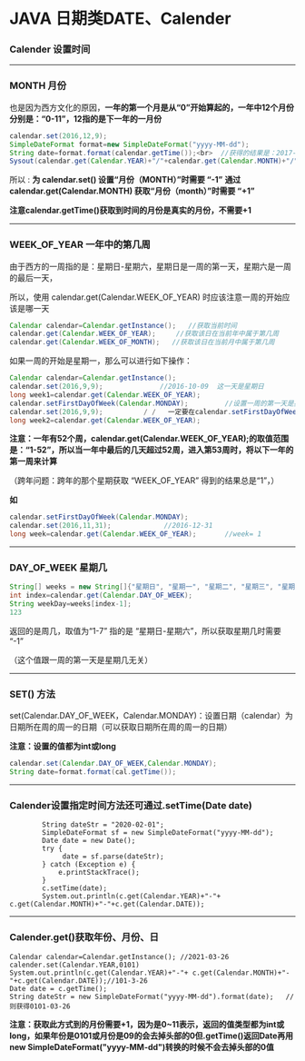 # JAVA 日期类DATE、Calender

###  Calender 设置时间

--------------------

### MONTH 月份

也是因为西方文化的原因，**一年的第一个月是从“0”开始算起的，一年中12个月份分别是：“0-11”，12指的是下一年的一月份**

```java
calendar.set(2016,12,9);
SimpleDateFormat format=new SimpleDateFormat("yyyy-MM-dd");
String date=format.format(calendar.getTime());<br>	//获得的结果是：2017-01-09,因为设置11才为12月，多一月自动叠加到下一年的下一月
Sysout(calendar.get(Calendar.YEAR)+"/"+calendar.get(Calendar.MONTH)+"/"+calendar.get(Calendar.DATE)) //打印：2017/0/9。calendar的时间已经是2017-01-09，但是获取month：01月是0表示
```

所以 :
**为 calendar.set() 设置“月份（MONTH）”时需要 “-1”**
**通过 calendar.get(Calendar.MONTH) 获取“月份（month）”时需要 “+1”**

**注意calendar.getTime()获取到时间的月份是真实的月份，不需要+1**

--------------------

### WEEK_OF_YEAR 一年中的第几周

由于西方的一周指的是：星期日-星期六，星期日是一周的第一天，星期六是一周的最后一天，

所以，使用 calendar.get(Calendar.WEEK_OF_YEAR) 时应该注意一周的开始应该是哪一天

```java
Calendar calendar=Calendar.getInstance();	//获取当前时间
calendar.get(Calendar.WEEK_OF_YEAR);     //获取该日在当前年中属于第几周
calendar.get(Calendar.WEEK_OF_MONTH);	//获取该日在当前月中属于第几周
```

如果一周的开始是星期一，那么可以进行如下操作：

```java
Calendar calendar=Calendar.getInstance();
calendar.set(2016,9,9);              //2016-10-09  这一天是星期日
long week1=calendar.get(Calendar.WEEK_OF_YEAR);
calendar.setFirstDayOfWeek(Calendar.MONDAY);         //设置一周的第一天是星期几
calendar.set(2016,9,9);          / /   一定要在calendar.setFirstDayOfWeek()；方法后重新设置一遍日期，否则无效
long week2=calendar.get(Calendar.WEEK_OF_YEAR);
```

**注意：一年有52个周，calendar.get(Calendar.WEEK_OF_YEAR);的取值范围是：“1-52”，所以当一年中最后的几天超过52周，进入第53周时，将以下一年的第一周来计算**

（跨年问题：跨年的那个星期获取 “WEEK_OF_YEAR” 得到的结果总是“1”，）

**如**

```java
calendar.setFirstDayOfWeek(Calendar.MONDAY);
calendar.set(2016,11,31);             //2016-12-31
long week=calendar.get(Calendar.WEEK_OF_YEAR);       //week= 1
```

-------------

### DAY_OF_WEEK 星期几

```java
String[] weeks = new String[]{"星期日", "星期一", "星期二", "星期三", "星期四", "星期五", "星期六"};                    
int index=calendar.get(Calendar.DAY_OF_WEEK);         
String weekDay=weeks[index-1];
123
```

返回的是周几，取值为“1-7” 指的是 “星期日-星期六”，所以获取星期几时需要 “-1”

（这个值跟一周的第一天是星期几无关）

---------------

### SET() 方法

set(Calendar.DAY_OF_WEEK，Calendar.MONDAY)：设置日期（calendar）为日期所在周的周一的日期（可以获取日期所在周的周一的日期）

**注意：设置的值都为int或long**

```java
calendar.set(Calendar.DAY_OF_WEEK,Calendar.MONDAY);
String date=format.format(cal.getTime());
```

---------------

### Calender设置指定时间方法还可通过.setTime(Date date)

``` 
		String dateStr = "2020-02-01";
        SimpleDateFormat sf = new SimpleDateFormat("yyyy-MM-dd");
        Date date = new Date();
        try {
             date = sf.parse(dateStr);
        } catch (Exception e) {
            e.printStackTrace();
        }
        c.setTime(date);
        System.out.println(c.get(Calendar.YEAR)+"-"+ c.get(Calendar.MONTH)+"-"+c.get(Calendar.DATE));

```

----------

### Calender.get()获取年份、月份、日

```
Calendar calendar=Calendar.getInstance(); //2021-03-26
calender.set(Calendar.YEAR,0101)
System.out.println(c.get(Calendar.YEAR)+"-"+ c.get(Calendar.MONTH)+"-"+c.get(Calendar.DATE));//101-3-26
Date date = c.getTime();
String dateStr = new SimpleDateFormat("yyyy-MM-dd").format(date);	//则获得0101-03-26
```

**注意：获取此方式到的月份需要+1，因为是0~11表示，返回的值类型都为int或long，如果年份是0101或月份是09的会去掉头部的0但.getTime()返回Date再用new SimpleDateFormat("yyyy-MM-dd")转换的时候不会去掉头部的0值**

